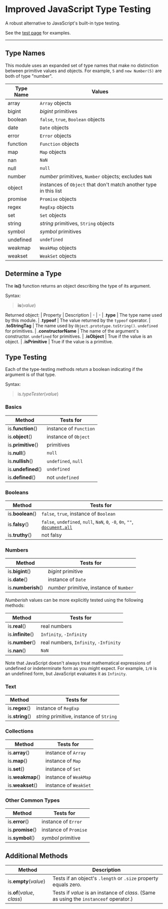 # Improved JavaScript Type Testing

A robust alternative to JavaScript's built-in type testing.

See the [test page](https://wizard04wsu.github.io/javascript-type-testing/test/test.htm) for examples.


---


## Type Names

This module uses an expanded set of type names that make no distinction between primitive values and objects. 
For example, `5` and `new Number(5)` are both of type "number".  

| Type Name             | Values
| - | -
| array                 | `Array` objects
| bigint                | _bigint_ primitives
| boolean               | `false`, `true`, `Boolean` objects
| date                  | `Date` objects
| error                 | `Error` objects
| function              | `Function` objects
| map                   | `Map` objects
| nan                   | `NaN`
| null                  | `null`
| number                | _number_ primitives, `Number` objects; excludes `NaN`
| object                | instances of `Object` that don't match another type in this list
| promise               | `Promise` objects
| regex                 | `RegExp` objects
| set                   | `Set` objects
| string                | _string_ primitives, `String` objects
| symbol                | _symbol_ primitives
| undefined             | `undefined`
| weakmap               | `WeakMap` objects
| weakset               | `WeakSet` objects


## Determine a Type

The **is()** function returns an object describing the type of its argument.

Syntax:
> **is**(_value_)

Returned object:
| Property              | Description
| - | -
| .**type**             | The type name used by this module.
| .**typeof**           | The value returned by the `typeof` operator.
| .**toStringTag**      | The name used by `Object.prototype.toString()`. `undefined` for primitives.
| .**constructorName**  | The name of the argument's constructor. `undefined` for primitives.
| .**isObject**         | True if the value is an object.
| .**isPrimitive**      | True if the value is a primitive.


## Type Testing

Each of the type-testing methods return a boolean indicating if the argument is of that type.

Syntax:
> is._typeTester_(_value_)

### Basics

| Method              | Tests for
| - | -
| is.**function**()   | instance of `Function`
| is.**object**()     | instance of `Object`
| is.**primitive**()  | primitives
| is.**null**()       | `null`
| is.**nullish**()    | `undefined`, `null`
| is.**undefined**()  | `undefined`
| is.**defined**()    | not `undefined`

### Booleans

| Method              | Tests for
| - | -
| is.**boolean**()    | `false`, `true`, instance of `Boolean`
| is.**falsy**()      | `false`, `undefined`, `null`, `NaN`, `0`, `-0`, `0n`, `""`, [`document.all`](https://developer.mozilla.org/en-US/docs/Web/API/Document/all#conversion_to_boolean)
| is.**truthy**()     | not falsy

### Numbers

| Method              | Tests for
| - | -
| is.**bigint**()     | _bigint_ primitive
| is.**date**()       | instance of `Date`
| is.**numberish**()  | _number_ primitive, instance of `Number`

_Numberish_ values can be more explicitly tested using the following methods:

| Method              | Tests for
| - | -
| is.**real**()       | real numbers
| is.**infinite**()   | `Infinity`, `-Infinity`
| is.**number**()     | real numbers, `Infinity`, `-Infinity`
| is.**nan**()        | `NaN`

Note that JavaScript doesn't always treat mathematical expressions of undefined or indeterminate form as you might expect. For example, `1/0` is an undefined form, but JavaScript evaluates it as `Infinity`.

### Text

| Method              | Tests for
| - | -
| is.**regex**()      | instance of `RegExp`
| is.**string**()     | _string_ primitive, instance of `String`

### Collections

| Method              | Tests for
| - | -
| is.**array**()      | instance of `Array`
| is.**map**()        | instance of `Map`
| is.**set**()        | instance of `Set`
| is.**weakmap**()    | instance of `WeakMap`
| is.**weakset**()    | instance of `WeakSet`

### Other Common Types

| Method              | Tests for
| - | -
| is.**error**()      | instance of `Error`
| is.**promise**()    | instance of `Promise`
| is.**symbol**()     | _symbol_ primitive


## Additional Methods

| Method                       | Description
| - | -
| is.**empty**(_value_)        | Tests if an object's `.length` or `.size` property equals zero.
| is.**of**(_value_, _class_)  | Tests if _value_ is an instance of _class_. (Same as using the `instanceof` operator.)
